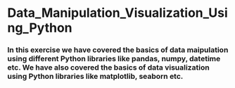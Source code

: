 # Data_Manipulation_Visualization_Using_Python

### In this exercise we have covered the basics of data maipulation using different Python libraries like pandas, numpy, datetime etc. We have also covered the basics of data visualization using Python libraries like matplotlib, seaborn etc.
